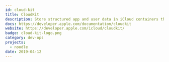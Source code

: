 ```yaml
---
id: cloud-kit
title: CloudKit
description: Store structured app and user data in iCloud containers that can be shared by all users of your app.
docs: https://developer.apple.com/documentation/cloudkit
website: https://developer.apple.com/icloud/cloudkit/
badge: cloud-kit-logo.png
category: dev-ops
projects:
  - noodle
date: 2019-04-12
---
```

